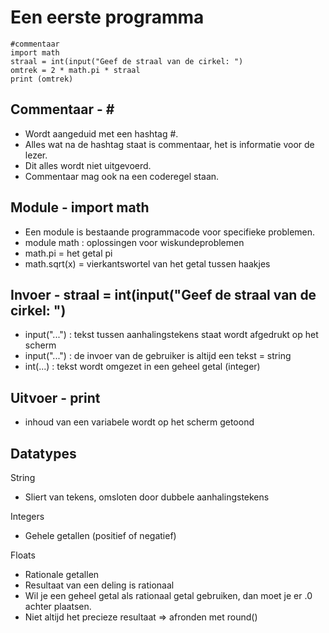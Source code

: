 # Een eerste programma
```
#commentaar 
import math
straal = int(input("Geef de straal van de cirkel: ")
omtrek = 2 * math.pi * straal
print (omtrek)
```
## Commentaar - \#
* Wordt aangeduid met een hashtag #.
* Alles wat na de hashtag staat is commentaar, het is informatie voor de lezer.
* Dit alles wordt niet uitgevoerd.
* Commentaar mag ook na een coderegel staan.
## Module - import math
* Een module is bestaande programmacode voor specifieke problemen.
* module math : oplossingen voor wiskundeproblemen
* math.pi = het getal pi
* math.sqrt(x) = vierkantswortel van het getal tussen haakjes
## Invoer - straal = int(input("Geef de straal van de cirkel: ")
* input("...") : tekst tussen aanhalingstekens staat wordt afgedrukt op het scherm
* input("...") : de invoer van de gebruiker is altijd een tekst = string
* int(...) : tekst wordt omgezet in een geheel getal (integer)
## Uitvoer - print
* inhoud van een variabele wordt op het scherm getoond
## Datatypes
String 
* Sliert van tekens, omsloten door dubbele aanhalingstekens

Integers
* Gehele getallen (positief of negatief)

Floats
* Rationale getallen
* Resultaat van een deling is rationaal
* Wil je een geheel getal als rationaal getal gebruiken, dan moet je er .0 achter plaatsen.
* Niet altijd het precieze resultaat => afronden met round()
